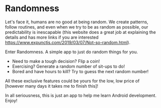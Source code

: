 # Randomness

Let's face it, humans are no good at being random. We create patterns, follow routines, and even when we try to be as random as possible, our predictability is inescapable (this website does a great job at explaining the details and has more links if you are interested https://www.expunctis.com/2019/03/07/Not-so-random.html).

Enter Randomness. A simple app to just do random things for you. 
* Need to make a tough decision? Flip a coin!
* Exercising? Generate a random number of sit-ups to do!
* Bored and have hours to kill? Try to guess the next random number!

All these exclusive features could be yours for the low, low price of [however many days it takes me to finish this]!

In all seriousness, this is just an app to help me learn Android development. Enjoy!
